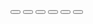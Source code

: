 <tr>
  <td><button id='1_1_colour' style={{backgroundColor: `${this.state.colours[0][0]}`}}></button></td>
  <td><button id='1_2_colour' style={{backgroundColor: `${this.state.colours[0][1]}`}}></button></td>
</tr>
<tr>
  <td><button id='2_1_colour' style={{backgroundColor: `${this.state.colours[1][0]}`}}></button></td>
  <td><button id='2_2_colour' style={{backgroundColor: `${this.state.colours[1][1]}`}}></button></td>
</tr>
<tr>
  <td><button id='3_1_colour' style={{backgroundColor: `${this.state.colours[2][0]}`}}></button></td>
  <td><button id='3_2_colour' style={{backgroundColor: `${this.state.colours[2][1]}`}}></button></td>
</tr>
